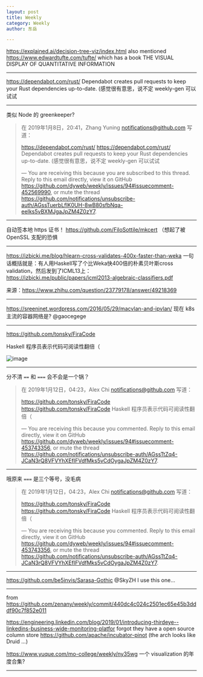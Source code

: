 ```yaml
---
layout: post
title: Weekly
category: Weekly
author: 东岳

---
```


https://explained.ai/decision-tree-viz/index.html also mentioned https://www.edwardtufte.com/tufte/ which has a book THE VISUAL DISPLAY OF QUANTITATIVE INFORMATION

***

https://dependabot.com/rust/ Dependabot creates pull requests to keep your Rust dependencies up-to-date. (感觉很有意思，说不定 weekly-gen 可以试试

***

类似 Node 的 greenkeeper?

> 在 2019年1月8日，20:41，Zhang Yuning <notifications@github.com> 写道：
> 
> https://dependabot.com/rust/ <https://dependabot.com/rust/> Dependabot creates pull requests to keep your Rust dependencies up-to-date. (感觉很有意思，说不定 weekly-gen 可以试试
> 
> —
> You are receiving this because you are subscribed to this thread.
> Reply to this email directly, view it on GitHub <https://github.com/dyweb/weekly/issues/94#issuecomment-452569990>, or mute the thread <https://github.com/notifications/unsubscribe-auth/AGssTuerbLflK0UH-8wB80sfbNqa-eeIks5vBXMJgaJpZM4Z0zY7>.
> 



***

自动签本地 https 证书！ https://github.com/FiloSottile/mkcert
（想起了被 OpenSSL 支配的恐惧

***

https://izbicki.me/blog/hlearn-cross-validates-400x-faster-than-weka 一句话概括就是：有人用Haskell写了个比Weka快400倍的朴素贝叶斯cross validation，然后发到了ICML13上：https://izbicki.me/public/papers/icml2013-algebraic-classifiers.pdf

来源：https://www.zhihu.com/question/23779178/answer/49218369


***

https://sreeninet.wordpress.com/2016/05/29/macvlan-and-ipvlan/ 现在 k8s 主流的容器网络是? @gaocegege 

***

https://github.com/tonsky/FiraCode

Haskell 程序员表示代码可阅读性翻倍（

![image](https://user-images.githubusercontent.com/4198311/51073190-2e61f800-16a8-11e9-993a-6251ef706480.png)


***

分不清 `==` 和 `===` 会不会是一个锅？

> 在 2019年1月12日，04:23，Alex Chi <notifications@github.com> 写道：
> 
> https://github.com/tonsky/FiraCode <https://github.com/tonsky/FiraCode>
> Haskell 程序员表示代码可阅读性翻倍（
> 
> —
> You are receiving this because you commented.
> Reply to this email directly, view it on GitHub <https://github.com/dyweb/weekly/issues/94#issuecomment-453743356>, or mute the thread <https://github.com/notifications/unsubscribe-auth/AGssTtZq4-JCaN3rQ8VFVYhXEfIFVdfMks5vCdOygaJpZM4Z0zY7>.
> 



***

哦原来 `===` 是三个等号，没毛病

> 在 2019年1月12日，04:23，Alex Chi <notifications@github.com> 写道：
> 
> https://github.com/tonsky/FiraCode <https://github.com/tonsky/FiraCode>
> Haskell 程序员表示代码可阅读性翻倍（
> 
> —
> You are receiving this because you commented.
> Reply to this email directly, view it on GitHub <https://github.com/dyweb/weekly/issues/94#issuecomment-453743356>, or mute the thread <https://github.com/notifications/unsubscribe-auth/AGssTtZq4-JCaN3rQ8VFVYhXEfIFVdfMks5vCdOygaJpZM4Z0zY7>.
> 



***

https://github.com/be5invis/Sarasa-Gothic
@SkyZH I use this one...

***

from https://github.com/zenany/weekly/commit/440dc4c024c2501ec65e45b3dddf90c7f852e011

https://engineering.linkedin.com/blog/2019/01/introducing-thirdeye--linkedins-business-wide-monitoring-platfor forgot they have a open source column store https://github.com/apache/incubator-pinot (the arch looks like Druid ...)

https://www.yuque.com/mo-college/weekly/ny35wg 一个 visualization 的年度合集?


***

